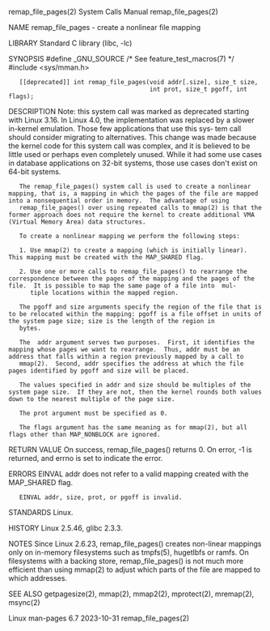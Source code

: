 remap_file_pages(2)                                                                         System Calls Manual                                                                         remap_file_pages(2)

NAME
       remap_file_pages - create a nonlinear file mapping

LIBRARY
       Standard C library (libc, -lc)

SYNOPSIS
       #define _GNU_SOURCE         /* See feature_test_macros(7) */
       #include <sys/mman.h>

       [[deprecated]] int remap_file_pages(void addr[.size], size_t size,
                                           int prot, size_t pgoff, int flags);

DESCRIPTION
       Note: this system call was marked as deprecated starting with Linux 3.16.  In Linux 4.0, the implementation was replaced by a slower in-kernel emulation.  Those few applications that use this sys‐
       tem  call should consider migrating to alternatives.  This change was made because the kernel code for this system call was complex, and it is believed to be little used or perhaps even completely
       unused.  While it had some use cases in database applications on 32-bit systems, those use cases don't exist on 64-bit systems.

       The remap_file_pages() system call is used to create a nonlinear mapping, that is, a mapping in which the pages of the file are mapped into a nonsequential order in memory.  The advantage of using
       remap_file_pages() over using repeated calls to mmap(2) is that the former approach does not require the kernel to create additional VMA (Virtual Memory Area) data structures.

       To create a nonlinear mapping we perform the following steps:

       1. Use mmap(2) to create a mapping (which is initially linear).  This mapping must be created with the MAP_SHARED flag.

       2. Use one or more calls to remap_file_pages() to rearrange the correspondence between the pages of the mapping and the pages of the file.  It is possible to map the same page of a file into  mul‐
          tiple locations within the mapped region.

       The pgoff and size arguments specify the region of the file that is to be relocated within the mapping: pgoff is a file offset in units of the system page size; size is the length of the region in
       bytes.

       The  addr argument serves two purposes.  First, it identifies the mapping whose pages we want to rearrange.  Thus, addr must be an address that falls within a region previously mapped by a call to
       mmap(2).  Second, addr specifies the address at which the file pages identified by pgoff and size will be placed.

       The values specified in addr and size should be multiples of the system page size.  If they are not, then the kernel rounds both values down to the nearest multiple of the page size.

       The prot argument must be specified as 0.

       The flags argument has the same meaning as for mmap(2), but all flags other than MAP_NONBLOCK are ignored.

RETURN VALUE
       On success, remap_file_pages() returns 0.  On error, -1 is returned, and errno is set to indicate the error.

ERRORS
       EINVAL addr does not refer to a valid mapping created with the MAP_SHARED flag.

       EINVAL addr, size, prot, or pgoff is invalid.

STANDARDS
       Linux.

HISTORY
       Linux 2.5.46, glibc 2.3.3.

NOTES
       Since Linux 2.6.23, remap_file_pages() creates non-linear mappings only on in-memory filesystems such as tmpfs(5), hugetlbfs or ramfs.  On filesystems with a backing store,  remap_file_pages()  is
       not much more efficient than using mmap(2) to adjust which parts of the file are mapped to which addresses.

SEE ALSO
       getpagesize(2), mmap(2), mmap2(2), mprotect(2), mremap(2), msync(2)

Linux man-pages 6.7                                                                              2023-10-31                                                                             remap_file_pages(2)
